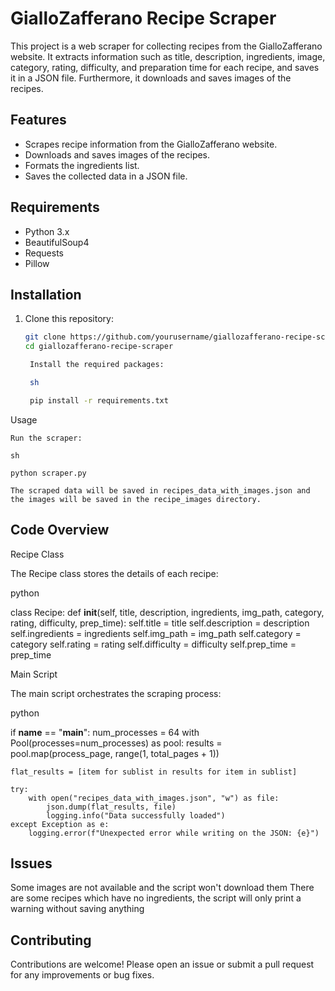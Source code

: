 # GialloZafferano Recipe Scraper

This project is a web scraper for collecting recipes from the GialloZafferano website. It extracts information such as title, description, ingredients, image, category, rating, difficulty, and preparation time for each recipe, and saves it in a JSON file. Furthermore, it downloads and saves images of the recipes.

## Features

- Scrapes recipe information from the GialloZafferano website.
- Downloads and saves images of the recipes.
- Formats the ingredients list.
- Saves the collected data in a JSON file.

## Requirements

- Python 3.x
- BeautifulSoup4
- Requests
- Pillow

## Installation

1. Clone this repository:

   ```sh
   git clone https://github.com/yourusername/giallozafferano-recipe-scraper.git
   cd giallozafferano-recipe-scraper

    Install the required packages:

    sh

    pip install -r requirements.txt

Usage

    Run the scraper:

    sh

    python scraper.py

    The scraped data will be saved in recipes_data_with_images.json and the images will be saved in the recipe_images directory.


## Code Overview
Recipe Class

The Recipe class stores the details of each recipe:

python

class Recipe:
    def __init__(self, title, description, ingredients, img_path, category, rating, difficulty, prep_time):
        self.title = title
        self.description = description
        self.ingredients = ingredients
        self.img_path = img_path
        self.category = category
        self.rating = rating
        self.difficulty = difficulty
        self.prep_time = prep_time


Main Script

The main script orchestrates the scraping process:

python

if __name__ == "__main__":
    num_processes = 64
    with Pool(processes=num_processes) as pool:
        results = pool.map(process_page, range(1, total_pages + 1))
    
    flat_results = [item for sublist in results for item in sublist]

    try:
        with open("recipes_data_with_images.json", "w") as file:
            json.dump(flat_results, file)
            logging.info("Data successfully loaded")
    except Exception as e:
        logging.error(f"Unexpected error while writing on the JSON: {e}")


## Issues

Some images are not available and the script won't download them
There are some recipes which have no ingredients, the script will only print a warning without saving anything

## Contributing

Contributions are welcome! Please open an issue or submit a pull request for any improvements or bug fixes.
